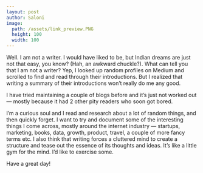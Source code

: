 ```yaml
---
layout: post
author: Saloni
image:
  path: /assets/link_preview.PNG
  height: 100
  width: 100
---
```


Well. I am not a writer. I would have liked to be, but Indian dreams are just not that easy, you know? (Hah, an awkward chuckle?). What can tell you that I am not a writer? Yep, I looked up random profiles on Medium and scrolled to find and read through their introductions. But I realized that writing a summary of their introductions won’t really do me any good.

I have tried maintaining a couple of blogs before and it’s just not worked out — mostly because it had 2 other pity readers who soon got bored.

I’m a curious soul and I read and research about a lot of random things, and then quickly forget. I want to try and document some of the interesting things I come across, mostly around the internet industry — startups, marketing, books, data, growth, product, travel, a couple of more fancy terms etc. I also think that writing forces a cluttered mind to create a structure and tease out the essence of its thoughts and ideas. It’s like a little gym for the mind. I’d like to exercise some.

Have a great day!
